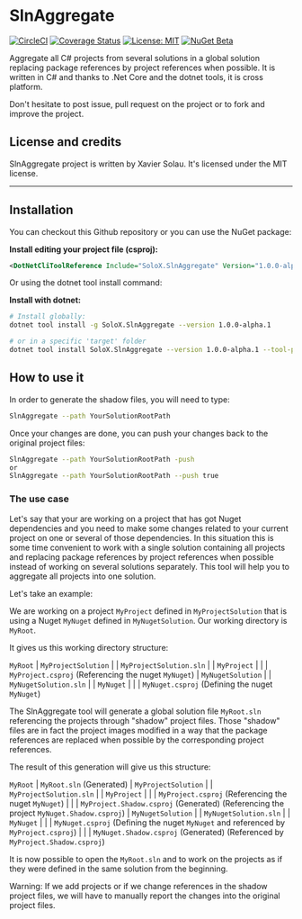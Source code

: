 # SlnAggregate
[![CircleCI](https://circleci.com/gh/xaviersolau/SlnAggregate.svg?style=svg)](https://circleci.com/gh/xaviersolau/SlnAggregate)
[![Coverage Status](https://coveralls.io/repos/github/xaviersolau/SlnAggregate/badge.svg?branch=master)](https://coveralls.io/github/xaviersolau/SlnAggregate?branch=master)
[![License: MIT](https://img.shields.io/badge/License-MIT-blue.svg)](LICENSE)
[![NuGet Beta](https://img.shields.io/nuget/vpre/SoloX.SlnAggregate.svg)](https://www.nuget.org/packages/SoloX.SlnAggregate)

Aggregate all C# projects from several solutions in a global solution replacing package references by
project references when possible. It is written in C# and thanks to .Net Core and the dotnet tools, it is cross platform.

Don't hesitate to post issue, pull request on the project or to fork and improve the project.

## License and credits

SlnAggregate project is written by Xavier Solau. It's licensed under the MIT license.

 * * *

## Installation

You can checkout this Github repository or you can use the NuGet package:

**Install editing your project file (csproj):**
```xml
<DotNetCliToolReference Include="SoloX.SlnAggregate" Version="1.0.0-alpha.1" />
```

Or using the dotnet tool install command:

**Install with dotnet:**
```bash
# Install globally:
dotnet tool install -g SoloX.SlnAggregate --version 1.0.0-alpha.1

# or in a specific 'target' folder
dotnet tool install SoloX.SlnAggregate --version 1.0.0-alpha.1 --tool-path target
```

## How to use it

In order to generate the shadow files, you will need to type:

```bash
SlnAggregate --path YourSolutionRootPath
```

Once your changes are done, you can push your changes back to the original project files:

```bash
SlnAggregate --path YourSolutionRootPath -push
or
SlnAggregate --path YourSolutionRootPath --push true
```

### The use case

Let's say that your are working on a project that has got Nuget dependencies and you need to make
some changes related to your current project on one or several of those dependencies. In this situation 
this is some time convenient to work with a single solution containing all projects and replacing
package references by project references when possible instead of working on several solutions separately.
This tool will help you to aggregate all projects into one solution.

Let's take an example:

We are working on a project `MyProject` defined in `MyProjectSolution` that is using a Nuget `MyNuget` defined in
`MyNugetSolution`. Our working directory is `MyRoot`.

It gives us this working directory structure:

`MyRoot`
 | `MyProjectSolution`
 | | `MyProjectSolution.sln`
 | | `MyProject`
 | | | `MyProject.csproj` (Referencing the nuget `MyNuget`)
 | `MyNugetSolution`
 | | `MyNugetSolution.sln`
 | | `MyNuget`
 | | | `MyNuget.csproj` (Defining the nuget `MyNuget`)

The SlnAggregate tool will generate a global solution file `MyRoot.sln` referencing the projects through "shadow"
project files. Those "shadow" files are in fact the project images modified in a way that the package references
are replaced when possible by the corresponding project references.

The result of this generation will give us this structure:

`MyRoot`
 | `MyRoot.sln` (Generated)
 | `MyProjectSolution`
 | | `MyProjectSolution.sln`
 | | `MyProject`
 | | | `MyProject.csproj` (Referencing the nuget `MyNuget`)
 | | | `MyProject.Shadow.csproj` (Generated) (Referencing the project `MyNuget.Shadow.csproj`)
 | `MyNugetSolution`
 | | `MyNugetSolution.sln`
 | | `MyNuget`
 | | | `MyNuget.csproj` (Defining the nuget `MyNuget` and referenced by `MyProject.csproj`)
 | | | `MyNuget.Shadow.csproj` (Generated) (Referenced by `MyProject.Shadow.csproj`)

 It is now possible to open the `MyRoot.sln` and to work on the projects as if they were defined in the same solution
 from the beginning.

 Warning: If we add projects or if we change references in the shadow project files, we will have to manually report the changes
 into the original project files.